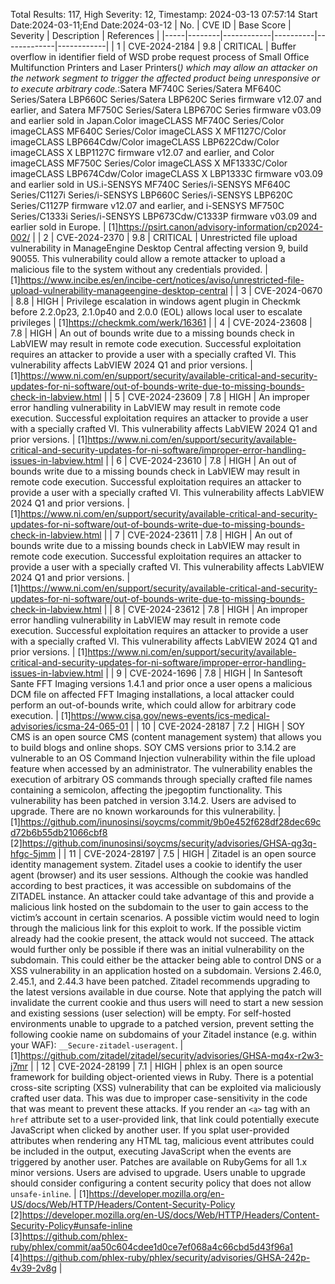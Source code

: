 Total Results: 117, High Severity: 12, Timestamp: 2024-03-13 07:57:14
Start Date:2024-03-11;End Date:2024-03-12
| No. | CVE ID | Base Score | Severity | Description | References |
|-----|--------|------------|----------|-------------|------------|
| 1 | CVE-2024-2184 | 9.8  | CRITICAL | Buffer overflow in identifier field of WSD probe request process of Small Office Multifunction Printers and Laser Printers(*) which may allow an attacker on the network segment to trigger the affected product being unresponsive or to execute arbitrary code.*:Satera MF740C Series/Satera MF640C Series/Satera LBP660C Series/Satera LBP620C Series firmware v12.07 and earlier, and Satera MF750C Series/Satera LBP670C Series firmware v03.09 and earlier sold in Japan.Color imageCLASS MF740C Series/Color imageCLASS MF640C Series/Color imageCLASS X MF1127C/Color imageCLASS LBP664Cdw/Color imageCLASS LBP622Cdw/Color imageCLASS X LBP1127C firmware v12.07 and earlier, and Color imageCLASS MF750C Series/Color imageCLASS X MF1333C/Color imageCLASS LBP674Cdw/Color imageCLASS X LBP1333C firmware v03.09 and earlier sold in US.i-SENSYS MF740C Series/i-SENSYS MF640C Series/C1127i Series/i-SENSYS LBP660C Series/i-SENSYS LBP620C Series/C1127P firmware v12.07 and earlier, and i-SENSYS MF750C Series/C1333i Series/i-SENSYS LBP673Cdw/C1333P firmware v03.09 and earlier sold in Europe. | [1]https://psirt.canon/advisory-information/cp2024-002/ |
| 2 | CVE-2024-2370 | 9.8  | CRITICAL | Unrestricted file upload vulnerability in ManageEngine Desktop Central affecting version 9, build 90055. This vulnerability could allow a remote attacker to upload a malicious file to the system without any credentials provided. | [1]https://www.incibe.es/en/incibe-cert/notices/aviso/unrestricted-file-upload-vulnerability-manageengine-desktop-central |
| 3 | CVE-2024-0670 | 8.8  | HIGH | Privilege escalation in windows agent plugin in Checkmk before 2.2.0p23, 2.1.0p40 and 2.0.0 (EOL) allows local user to escalate privileges | [1]https://checkmk.com/werk/16361 |
| 4 | CVE-2024-23608 | 7.8  | HIGH | An out of bounds write due to a missing bounds check in LabVIEW may result in remote code execution.  Successful exploitation requires an attacker to provide a user with a specially crafted VI.  This vulnerability affects LabVIEW 2024 Q1 and prior versions. | [1]https://www.ni.com/en/support/security/available-critical-and-security-updates-for-ni-software/out-of-bounds-write-due-to-missing-bounds-check-in-labview.html |
| 5 | CVE-2024-23609 | 7.8  | HIGH | An improper error handling vulnerability in LabVIEW may result in remote code execution.  Successful exploitation requires an attacker to provide a user with a specially crafted VI.  This vulnerability affects LabVIEW 2024 Q1 and prior versions. | [1]https://www.ni.com/en/support/security/available-critical-and-security-updates-for-ni-software/improper-error-handling-issues-in-labview.html |
| 6 | CVE-2024-23610 | 7.8  | HIGH | An out of bounds write due to a missing bounds check in LabVIEW may result in remote code execution. Successful exploitation requires an attacker to provide a user with a specially crafted VI. This vulnerability affects LabVIEW 2024 Q1 and prior versions. | [1]https://www.ni.com/en/support/security/available-critical-and-security-updates-for-ni-software/out-of-bounds-write-due-to-missing-bounds-check-in-labview.html |
| 7 | CVE-2024-23611 | 7.8  | HIGH | An out of bounds write due to a missing bounds check in LabVIEW may result in remote code execution. Successful exploitation requires an attacker to provide a user with a specially crafted VI. This vulnerability affects LabVIEW 2024 Q1 and prior versions. | [1]https://www.ni.com/en/support/security/available-critical-and-security-updates-for-ni-software/out-of-bounds-write-due-to-missing-bounds-check-in-labview.html |
| 8 | CVE-2024-23612 | 7.8  | HIGH | An improper error handling vulnerability in LabVIEW may result in remote code execution.  Successful exploitation requires an attacker to provide a user with a specially crafted VI.  This vulnerability affects LabVIEW 2024 Q1 and prior versions. | [1]https://www.ni.com/en/support/security/available-critical-and-security-updates-for-ni-software/improper-error-handling-issues-in-labview.html |
| 9 | CVE-2024-1696 | 7.8  | HIGH | In Santesoft Sante FFT Imaging versions 1.4.1 and prior once a user opens a malicious DCM file on affected FFT Imaging installations, a local attacker could perform an out-of-bounds write, which could allow for arbitrary code execution. | [1]https://www.cisa.gov/news-events/ics-medical-advisories/icsma-24-065-01 |
| 10 | CVE-2024-28187 | 7.2  | HIGH | SOY CMS is an open source CMS (content management system) that allows you to build blogs and online shops. SOY CMS versions prior to 3.14.2 are vulnerable to an OS Command Injection vulnerability within the file upload feature when accessed by an administrator. The vulnerability enables the execution of arbitrary OS commands through specially crafted file names containing a semicolon, affecting the jpegoptim functionality. This vulnerability has been patched in version 3.14.2. Users are advised to upgrade. There are no known workarounds for this vulnerability. | [1]https://github.com/inunosinsi/soycms/commit/9b0e452f628df28dec69cd72b6b55db21066cbf8<br>[2]https://github.com/inunosinsi/soycms/security/advisories/GHSA-qg3q-hfgc-5jmm |
| 11 | CVE-2024-28197 | 7.5  | HIGH | Zitadel is an open source identity management system. Zitadel uses a cookie to identify the user agent (browser) and its user sessions.  Although the cookie was handled according to best practices, it was accessible on subdomains of the ZITADEL instance. An attacker could take advantage of this and provide a malicious link hosted on the subdomain to the user to gain access to the victim’s account in certain scenarios. A possible victim would need to login through the malicious link for this exploit to work. If the possible victim already had the cookie present, the attack would not succeed. The attack would further only be possible if there was an initial vulnerability on the subdomain. This could either be the attacker being able to control DNS or a XSS vulnerability in an application hosted on a subdomain. Versions 2.46.0, 2.45.1, and 2.44.3 have been patched. Zitadel recommends upgrading to the latest versions available in due course. Note that applying the patch will invalidate the current cookie and thus users will need to start a new session and existing sessions (user selection) will be empty. For self-hosted environments unable to upgrade to a patched version, prevent setting the following cookie name on subdomains of your Zitadel instance (e.g. within your WAF): `__Secure-zitadel-useragent`. | [1]https://github.com/zitadel/zitadel/security/advisories/GHSA-mq4x-r2w3-j7mr |
| 12 | CVE-2024-28199 | 7.1  | HIGH | phlex is an open source framework for building object-oriented views in Ruby. There is a potential cross-site scripting (XSS) vulnerability that can be exploited via maliciously crafted user data. This was due to improper case-sensitivity in the code that was meant to prevent these attacks. If you render an `<a>` tag with an `href` attribute set to a user-provided link, that link could potentially execute JavaScript when clicked by another user. If you splat user-provided attributes when rendering any HTML tag, malicious event attributes could be included in the output, executing JavaScript when the events are triggered by another user. Patches are available on RubyGems for all 1.x minor versions. Users are advised to upgrade. Users unable to upgrade should consider configuring a content security policy that does not allow `unsafe-inline`. | [1]https://developer.mozilla.org/en-US/docs/Web/HTTP/Headers/Content-Security-Policy<br>[2]https://developer.mozilla.org/en-US/docs/Web/HTTP/Headers/Content-Security-Policy#unsafe-inline<br>[3]https://github.com/phlex-ruby/phlex/commit/aa50c604cdee1d0ce7ef068a4c66cbd5d43f96a1<br>[4]https://github.com/phlex-ruby/phlex/security/advisories/GHSA-242p-4v39-2v8g |
